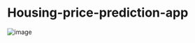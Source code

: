 # Housing-price-prediction-app
![image](https://user-images.githubusercontent.com/94104150/166141239-af24f3c7-8d1b-4829-be21-1987444902dc.png)
